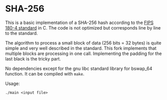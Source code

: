 # SHA-256

This is a basic implementation of a SHA-256 hash according to the [FIPS
180-4 standard](http://csrc.nist.gov/publications/fips/fips180-4/fips-180-4.pdf)
in C. The code is not optimized but corresponds line by line to the standard.

The algorithm to process a small block of data (256 bits = 32 bytes)
is quite simple and very well described in the standard. This fork
implements that multiple blocks are processing in one call. Implementing 
the padding for the last black is the tricky part.

No dependencies except for the gnu libc standard library for bswap_64 function.
It can be compiled with `make`.

Usage:
```
./main <input file>
```

